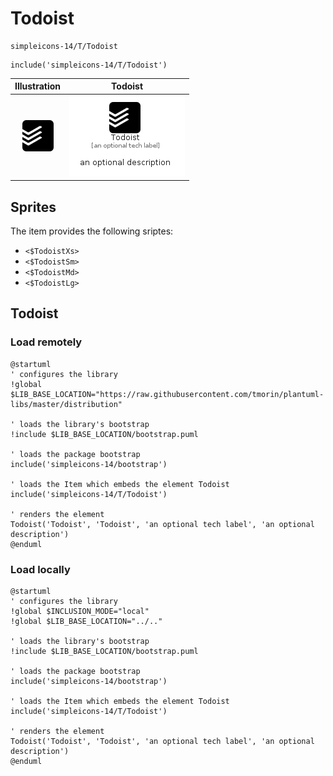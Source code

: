 # Todoist


```text
simpleicons-14/T/Todoist
```

```text
include('simpleicons-14/T/Todoist')
```



| Illustration | Todoist |
| :---: | :---: |
| ![illustration for Illustration](../../simpleicons-14/T/Todoist.png) | ![illustration for Todoist](../../simpleicons-14/T/Todoist.Local.png) |



## Sprites
The item provides the following sriptes:

- `<$TodoistXs>`
- `<$TodoistSm>`
- `<$TodoistMd>`
- `<$TodoistLg>`





## Todoist

### Load remotely
```plantuml
@startuml
' configures the library
!global $LIB_BASE_LOCATION="https://raw.githubusercontent.com/tmorin/plantuml-libs/master/distribution"

' loads the library's bootstrap
!include $LIB_BASE_LOCATION/bootstrap.puml

' loads the package bootstrap
include('simpleicons-14/bootstrap')

' loads the Item which embeds the element Todoist
include('simpleicons-14/T/Todoist')

' renders the element
Todoist('Todoist', 'Todoist', 'an optional tech label', 'an optional description')
@enduml
```

### Load locally
```plantuml
@startuml
' configures the library
!global $INCLUSION_MODE="local"
!global $LIB_BASE_LOCATION="../.."

' loads the library's bootstrap
!include $LIB_BASE_LOCATION/bootstrap.puml

' loads the package bootstrap
include('simpleicons-14/bootstrap')

' loads the Item which embeds the element Todoist
include('simpleicons-14/T/Todoist')

' renders the element
Todoist('Todoist', 'Todoist', 'an optional tech label', 'an optional description')
@enduml
```


